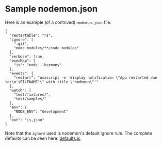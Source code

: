 # Sample nodemon.json

Here is an example (of a contrived) `nodemon.json` file:

    {
      "restartable": "rs",
      "ignore": [
        ".git",
        "node_modules/**/node_modules"
      ],
      "verbose": true,
      "execMap": {
        "js": "node --harmony"
      },
      "events": {
        "restart": "osascript -e 'display notification \"App restarted due to:\n'$FILENAME'\" with title \"nodemon\"'"
      },
      "watch": [
        "test/fixtures/",
        "test/samples/"
      ],
      "env": {
        "NODE_ENV": "development"
      },
      "ext": "js,json"
    }

Note that the `ignore` used is nodemon's default ignore rule. The complete defaults can be seen here: [defaults.js](https://github.com/remy/nodemon/blob/master/lib/config/defaults.js).

